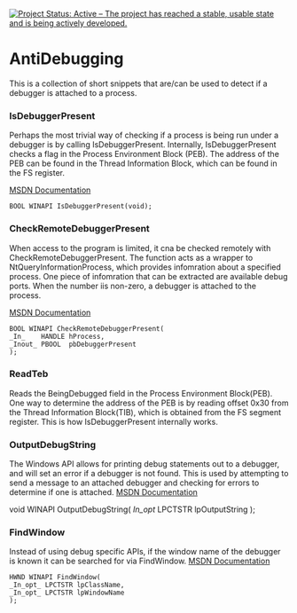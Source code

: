 [![Project Status: Active – The project has reached a stable, usable state and is being actively developed.](http://www.repostatus.org/badges/latest/active.svg)](http://www.repostatus.org/#active)
# AntiDebugging
This is a collection of short snippets that are/can be used to detect if a debugger is attached to a process.  

### IsDebuggerPresent
Perhaps the most trivial way of checking if a process is being run under a debugger is by calling IsDebuggerPresent. Internally, IsDebuggerPresent checks a flag in the Process Environment Block (PEB). The address of the PEB can be found in the Thread Information Block, which can be found in the FS register. 

[MSDN Documentation](https://msdn.microsoft.com/en-us/library/windows/desktop/ms680345(v=vs.85).aspx)

    BOOL WINAPI IsDebuggerPresent(void);
    
### CheckRemoteDebuggerPresent
When access to the program is limited, it cna be checked remotely with CheckRemoteDebuggerPresent. The function acts as a wrapper to NtQueryInformationProcess, which provides infomration about a specified process. One piece of infomration that can be extracted are available debug ports. When the number iis non-zero, a debugger is attached to the process.

[MSDN Documentation](https://msdn.microsoft.com/en-us/library/windows/desktop/ms679280%28v=vs.85%29.aspx)

    BOOL WINAPI CheckRemoteDebuggerPresent(
    _In_    HANDLE hProcess,
    _Inout_ PBOOL  pbDebuggerPresent
    );

### ReadTeb
Reads the BeingDebugged field in the Process Environment Block(PEB). One way to determine the address of the PEB is by reading offset 0x30 from the Thread Information Block(TIB), which is obtained from the FS segment register. This is how IsDebuggerPresent  internally works.

### OutputDebugString
The Windows API allows for printing debug statements out to a debugger, and will set an error if a debugger is not found. This is used by attempting to send a message to an attached debugger and checking for errors to determine if one is attached.
[MSDN Documentation](https://msdn.microsoft.com/en-us/library/windows/desktop/aa363362(v=vs.85).aspx)

void WINAPI OutputDebugString(
	_In_opt_ LPCTSTR lpOutputString
	);

### FindWindow
Instead of using debug specific APIs, if the window name of the debugger is known it can be searched for via FindWindow.
[MSDN Documentation](https://msdn.microsoft.com/en-us/library/windows/desktop/ms633499%28v=vs.85%29.aspx)

    HWND WINAPI FindWindow(
    _In_opt_ LPCTSTR lpClassName,
    _In_opt_ LPCTSTR lpWindowName
    );



	
	

